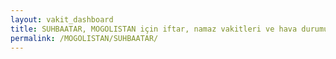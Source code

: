 ```yaml
---
layout: vakit_dashboard
title: SUHBAATAR, MOGOLISTAN için iftar, namaz vakitleri ve hava durumu - ilçe/eyalet seç
permalink: /MOGOLISTAN/SUHBAATAR/
---
```


<script type="text/javascript">
  var GLOBAL_COUNTRY = 'MOGOLISTAN';
  var GLOBAL_CITY = 'SUHBAATAR';
  var GLOBAL_STATE = '';
  var lat = 72;
  var lon = 21;
</script>
